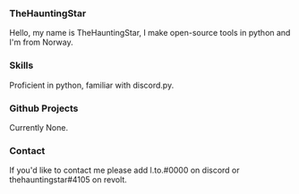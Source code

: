 ### TheHauntingStar
Hello, my name is TheHauntingStar, I make open-source tools in python and I'm from Norway.
### Skills
Proficient in python, familiar with discord.py.
### Github Projects
Currently None.
### Contact
If you'd like to contact me please add l.to.#0000 on discord or thehauntingstar#4105 on revolt.
